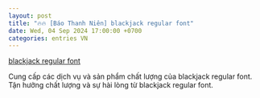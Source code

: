 ```yaml
---
layout: post
title: "🔥🔥 [Báo Thanh Niên] blackjack regular font"
date: Wed, 04 Sep 2024 17:00:00 +0700
categories: entries VN
---
```

[blackjack regular font](https://www.ntu.edu.vn/blackjack_regular_font.phtml)

Cung cấp các dịch vụ và sản phẩm chất lượng của blackjack regular font. Tận hưởng chất lượng và sự hài lòng từ blackjack regular font.️

